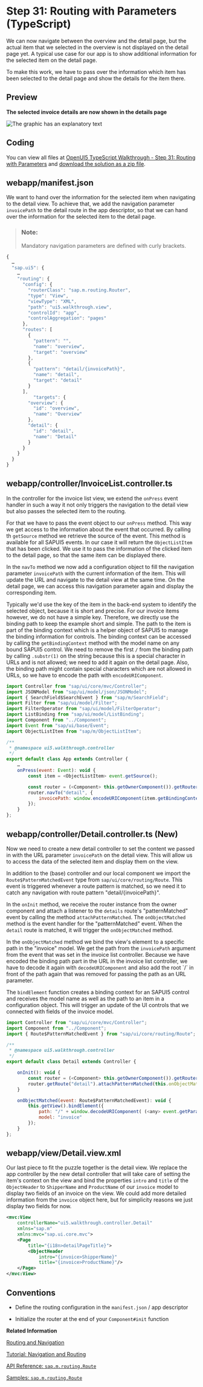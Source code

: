 <!-- loioafd5eb688b234c37a2a57e86fe729745 -->

# Step 31: Routing with Parameters \(TypeScript\)

We can now navigate between the overview and the detail page, but the actual item that we selected in the overview is not displayed on the detail page yet. A typical use case for our app is to show additional information for the selected item on the detail page.

To make this work, we have to pass over the information which item has been selected to the detail page and show the details for the item there.



## Preview

  
  
**The selected invoice details are now shown in the details page**

![The graphic has an explanatory text](images/UI5_Walkthrough_Step_31_31da9d4.png "The selected invoice details are now shown in the details page")



<a name="loioafd5eb688b234c37a2a57e86fe729745__section_m2z_d5m_tyb"/>

## Coding

You can view all files at [OpenUI5 TypeScript Walkthrough - Step 31: Routing with Parameters](https://github.com/sap-samples/ui5-typescript-walkthrough/tree/main/steps/31) and [download the solution as a zip file](https://sap-samples.github.io/ui5-typescript-walkthrough/ui5-typescript-walkthrough-step-31.zip).



<a name="loioafd5eb688b234c37a2a57e86fe729745__section_n2z_d5m_tyb"/>

## webapp/manifest.json

We want to hand over the information for the selected item when navigating to the detail view. To achieve that, we add the navigation parameter `invoicePath` to the detail route in the app descriptor, so that we can hand over the information for the selected item to the detail page.

> ### Note:  
> Mandatory navigation parameters are defined with curly brackets.

```js
{
  …
  "sap.ui5": {
	…
	"routing": {
	  "config": {
		"routerClass": "sap.m.routing.Router",
		"type": "View",
		"viewType": "XML",
		"path": "ui5.walkthrough.view",
		"controlId": "app",
		"controlAggregation": "pages"
	  },
	  "routes": [
		{
		  "pattern": "",
		  "name": "overview",
		  "target": "overview"
		},
		{
		  "pattern": "detail/{invoicePath}",
		  "name": "detail",
		  "target": "detail"
		}
	  ],
		  "targets": {
		"overview": {
		  "id": "overview",
		  "name": "Overview"
		},
		"detail": {
		  "id": "detail",
		  "name": "Detail"
		}
	  }
	}
  }
}
```



<a name="loioafd5eb688b234c37a2a57e86fe729745__section_oj2_blv_4zb"/>

## webapp/controller/InvoiceList.controller.ts

In the controller for the invoice list view, we extend the `onPress` event handler in such a way it not only triggers the navigation to the detail view but also passes the selected item to the routing.

For that we have to pass the event object to our `onPress` method. This way we get access to the information about the event that occurred. By calling th `getSource` method we retrieve the source of the event. This method is available for all SAPUI5 events. In our case it will return the `ObjectListItem` that has been clicked. We use it to pass the information of the clicked item to the detail page, so that the same item can be displayed there.

In the `navTo` method we now add a configuration object to fill the navigation parameter `invoicePath` with the current information of the item. This will update the URL and navigate to the detail view at the same time. On the detail page, we can access this navigation parameter again and display the corresponding item.

Typically we'd use the key of the item in the back-end system to identify the selected object, because it is short and precise. For our invoice items however, we do not have a simple key. Therefore, we directly use the binding path to keep the example short and simple. The path to the item is part of the binding context which is a helper object of SAPUI5 to manage the binding information for controls. The binding context can be accessed by calling the `getBindingContext` method with the model name on any bound SAPUI5 control. We need to remove the first `/` from the binding path by calling `.substr(1)` on the string because this is a special character in URLs and is not allowed; we need to add it again on the detail page. Also, the binding path might contain special characters which are not allowed in URLs, so we have to encode the path with `encodeURIComponent`.

```js
import Controller from "sap/ui/core/mvc/Controller";
import JSONModel from "sap/ui/model/json/JSONModel";
import { SearchField$SearchEvent } from "sap/m/SearchField";
import Filter from "sap/ui/model/Filter";
import FilterOperator from "sap/ui/model/FilterOperator";
import ListBinding from "sap/ui/model/ListBinding";
import Component from "../Component";
import Event from "sap/ui/base/Event";
import ObjectListItem from "sap/m/ObjectListItem";

/**
 * @namespace ui5.walkthrough.controller
 */
export default class App extends Controller {	
	…
    onPress(event: Event): void {
        const item = <ObjectListItem> event.getSource();

        const router = (<Component> this.getOwnerComponent()).getRouter();
        router.navTo("detail", {
            invoicePath: window.encodeURIComponent(item.getBindingContext("invoice").getPath().substr(1))
        });
    }     
};
```



<a name="loioafd5eb688b234c37a2a57e86fe729745__section_jb5_4mv_4zb"/>

## webapp/controller/Detail.controller.ts \(New\)

Now we need to create a new detail controller to set the content we passed in with the URL parameter `invoicePath` on the detail view. This will allow us to access the data of the selected item and display them on the view.

In addition to the \(base\) controller and our local component we import the `Route$PatternMatchedEvent` type from `sap/ui/core/routing/Route`. This event is triggered whenever a route pattern is matched, so we need it to catch any navigation with route pattern "detail/\{invoicePath\}".

In the `onInit` method, we receive the router instance from the owner component and attach a listener to the `details` route's "patternMatched" event by calling the method `attachPatternMatched`. The `onObjectMatched` method is the event handler for the "patternMatched" event. When the `detail` route is matched, it will trigger the `onObjectMatched` method.

In the `onObjectMatched` method we bind the view's element to a specific path in the "invoice" model. We get the path from the `invoicePath` argument from the event that was set in the invoice list controller. Because we have encoded the binding path part in the URL in the invoice list controller, we have to decode it again with `decodeURIComponent` and also add the root \`/\` in front of the path again that was removed for passing the path as an URL parameter.

The `bindElement` function creates a binding context for an SAPUI5 control and receives the model name as well as the path to an item in a configuration object. This will trigger an update of the UI controls that we connected with fields of the invoice model.

```js
import Controller from "sap/ui/core/mvc/Controller";
import Component from "../Component";
import { Route$PatternMatchedEvent } from "sap/ui/core/routing/Route";

/**
 * @namespace ui5.walkthrough.controller
 */
export default class Detail extends Controller {

    onInit(): void {
        const router = (<Component> this.getOwnerComponent()).getRouter();
        router.getRoute("detail").attachPatternMatched(this.onObjectMatched, this);
    }

    onObjectMatched(event: Route$PatternMatchedEvent): void {
        this.getView().bindElement({
            path: "/" + window.decodeURIComponent( (<any> event.getParameter("arguments")).invoicePath),
            model: "invoice"
        });
    }
};
```



## webapp/view/Detail.view.xml

Our last piece to fit the puzzle together is the detail view. We replace the app controller by the new detail controller that will take care of setting the item's context on the view and bind the properties `intro` and `title` of the `ObjectHeader` to `ShipperName` and `ProductName` of our `invoice` model to display two fields of an invoice on the view. We could add more detailed information from the `invoice` object here, but for simplicity reasons we just display two fields for now.

```xml
<mvc:View
	controllerName="ui5.walkthrough.controller.Detail"
	xmlns="sap.m"
	xmlns:mvc="sap.ui.core.mvc">
	<Page
		title="{i18n>detailPageTitle}">
		<ObjectHeader
			intro="{invoice>ShipperName}"
			title="{invoice>ProductName}"/>
	</Page>
</mvc:View>
```



## Conventions

-   Define the routing configuration in the `manifest.json` / app descriptor

-   Initialize the router at the end of your `Component#init` function

**Related Information**  


[Routing and Navigation](../04_Essentials/routing-and-navigation-3d18f20.md "SAPUI5 offers hash-based navigation, which allows you to build single-page apps where the navigation is done by changing the hash. In this way the browser does not have to reload the page; instead there is a callback to which the app and especially the affected view can react. A hash string is parsed and matched against patterns which will then inform the handlers.")

[Tutorial: Navigation and Routing](navigation-and-routing-tutorial-1b6dcd3.md "SAPUI5 comes with a powerful routing API that helps you control the state of your application efficiently. This tutorial will illustrate all major features and APIs related to navigation and routing in SAPUI5 apps by creating a simple and easy to understand mobile app. It represents a set of best practices for applying the navigation and routing features of SAPUI5 to your applications.")

[API Reference: `sap.m.routing.Route`](https://ui5.sap.com/#/api/sap.m.routing.Route)

[Samples: `sap.m.routing.Route` ](https://ui5.sap.com/#/entity/sap.m.routing.Route)

